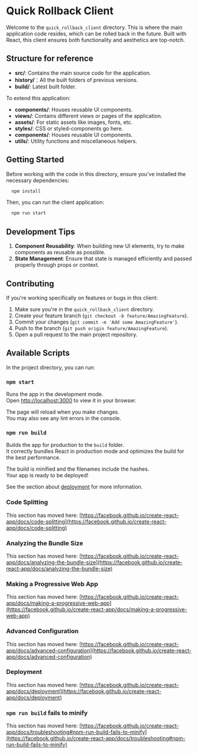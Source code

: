 # Quick Rollback Client

Welcome to the `quick_rollback_client` directory. This is where the main application code resides, which can be rolled back in the future. Built with React, this client ensures both functionality and aesthetics are top-notch.

## Structure for reference

- **src/**: Contains the main source code for the application.
- **history/**：All the built folders of previous versions.
- **build/**: Latest built folder.
  
To extend this application:
- **components/**: Houses reusable UI components.
- **views/**: Contains different views or pages of the application.
- **assets/**: For static assets like images, fonts, etc.
- **styles/**: CSS or styled-components go here.
- **components/**: Houses reusable UI components.
- **utils/**: Utility functions and miscellaneous helpers.

## Getting Started

Before working with the code in this directory, ensure you've installed the necessary dependencies:

```bash
  npm install
```

Then, you can run the client application:

```bash
  npm run start
```

## Development Tips

1. **Component Reusability**: When building new UI elements, try to make components as reusable as possible.
2. **State Management**: Ensure that state is managed efficiently and passed properly through props or context.

## Contributing

If you're working specifically on features or bugs in this client:

1. Make sure you're in the `quick_rollback_client` directory.
2. Create your feature branch (`git checkout -b feature/AmazingFeature`).
3. Commit your changes (`git commit -m 'Add some AmazingFeature'`).
4. Push to the branch (`git push origin feature/AmazingFeature`).
5. Open a pull request to the main project repository.

## Available Scripts

In the project directory, you can run:

### `npm start`

Runs the app in the development mode.\
Open [http://localhost:3000](http://localhost:3000) to view it in your browser.

The page will reload when you make changes.\
You may also see any lint errors in the console.

### `npm run build`

Builds the app for production to the `build` folder.\
It correctly bundles React in production mode and optimizes the build for the best performance.

The build is minified and the filenames include the hashes.\
Your app is ready to be deployed!

See the section about [deployment](https://facebook.github.io/create-react-app/docs/deployment) for more information.

### Code Splitting

This section has moved here: [https://facebook.github.io/create-react-app/docs/code-splitting](https://facebook.github.io/create-react-app/docs/code-splitting)

### Analyzing the Bundle Size

This section has moved here: [https://facebook.github.io/create-react-app/docs/analyzing-the-bundle-size](https://facebook.github.io/create-react-app/docs/analyzing-the-bundle-size)

### Making a Progressive Web App

This section has moved here: [https://facebook.github.io/create-react-app/docs/making-a-progressive-web-app](https://facebook.github.io/create-react-app/docs/making-a-progressive-web-app)

### Advanced Configuration

This section has moved here: [https://facebook.github.io/create-react-app/docs/advanced-configuration](https://facebook.github.io/create-react-app/docs/advanced-configuration)

### Deployment

This section has moved here: [https://facebook.github.io/create-react-app/docs/deployment](https://facebook.github.io/create-react-app/docs/deployment)

### `npm run build` fails to minify

This section has moved here: [https://facebook.github.io/create-react-app/docs/troubleshooting#npm-run-build-fails-to-minify](https://facebook.github.io/create-react-app/docs/troubleshooting#npm-run-build-fails-to-minify)
